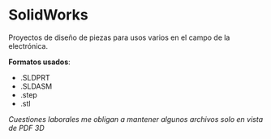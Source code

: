 # SolidWorks <br>

Proyectos de diseño de piezas para usos varios en el campo de la electrónica.<br>

<b>Formatos usados</b>: 
<ul>
<li>.SLDPRT</li>
<li>.SLDASM</li>
<li>.step</li>
<li>.stl</li>
</ul>

<i>Cuestiones laborales me obligan a mantener algunos archivos solo en vista de PDF 3D</i>
